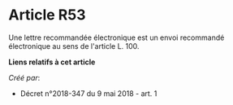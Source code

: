 # Article R53

Une lettre recommandée électronique est un envoi recommandé électronique au sens de l'article L. 100.

**Liens relatifs à cet article**

_Créé par_:

  - Décret n°2018-347 du 9 mai 2018 - art. 1

